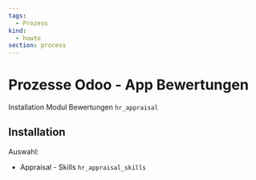 ```yaml
---
tags:
  - Prozess
kind:
  - howto
section: process
---
```


# Prozesse Odoo - App Bewertungen

Installation Modul Bewertungen `hr_appraisal`

## Installation

Auswahl:

- Appraisal - Skills `hr_appraisal_skills`
